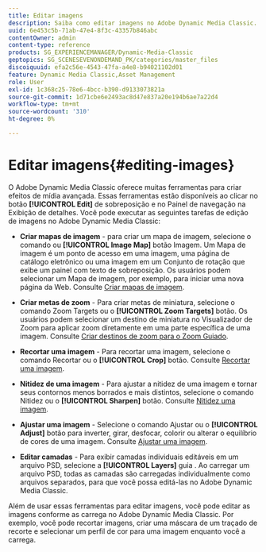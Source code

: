 ```yaml
---
title: Editar imagens
description: Saiba como editar imagens no Adobe Dynamic Media Classic.
uuid: 6e453c5b-71ab-47e4-8f3c-43357b846abc
contentOwner: admin
content-type: reference
products: SG_EXPERIENCEMANAGER/Dynamic-Media-Classic
geptopics: SG_SCENESEVENONDEMAND_PK/categories/master_files
discoiquuid: efa2c56e-4543-47fa-a4e8-b94021102d01
feature: Dynamic Media Classic,Asset Management
role: User
exl-id: 1c368c25-78e6-4bcc-b390-d9133073821a
source-git-commit: 1d71cbe6e2493ac8d47e837a20e194b6ae7a22d4
workflow-type: tm+mt
source-wordcount: '310'
ht-degree: 0%

---
```


# Editar imagens{#editing-images}

O Adobe Dynamic Media Classic oferece muitas ferramentas para criar efeitos de mídia avançada. Essas ferramentas estão disponíveis ao clicar no botão **[!UICONTROL Edit]** de sobreposição e no Painel de navegação na Exibição de detalhes. Você pode executar as seguintes tarefas de edição de imagens no Adobe Dynamic Media Classic:

* **Criar mapas de imagem**  - para criar um mapa de imagem, selecione o comando ou  **[!UICONTROL Image Map]** botão Imagem. Um Mapa de imagem é um ponto de acesso em uma imagem, uma página de catálogo eletrônico ou uma imagem em um Conjunto de rotação que exibe um painel com texto de sobreposição. Os usuários podem selecionar um Mapa de imagem, por exemplo, para iniciar uma nova página da Web. Consulte [Criar mapas de imagem](/help/creating-image-maps.md).

* **Criar metas de zoom**  - Para criar metas de miniatura, selecione o comando Zoom Targets ou o  **[!UICONTROL Zoom Targets]** botão. Os usuários podem selecionar um destino de miniatura no Visualizador de Zoom para aplicar zoom diretamente em uma parte específica de uma imagem. Consulte [Criar destinos de zoom para o Zoom Guiado](/help/creating-zoom-targets-guided-zoom.md).

* **Recortar uma imagem**  - Para recortar uma imagem, selecione o comando Recortar ou o  **[!UICONTROL Crop]** botão. Consulte [Recortar uma imagem](/help/cropping-image.md).

* **Nitidez de uma imagem**  - Para ajustar a nitidez de uma imagem e tornar seus contornos menos borrados e mais distintos, selecione o comando Nitidez ou o  **[!UICONTROL Sharpen]** botão. Consulte [Nitidez uma imagem](/help/sharpening-image.md).

* **Ajustar uma imagem**  - Selecione o comando Ajustar ou o  **[!UICONTROL Adjust]** botão para inverter, girar, desfocar, colorir ou alterar o equilíbrio de cores de uma imagem. Consulte [Ajustar uma imagem](/help/adjusting-image.md).

* **Editar camadas**  - Para exibir camadas individuais editáveis em um arquivo PSD, selecione a  **[!UICONTROL Layers]** guia . Ao carregar um arquivo PSD, todas as camadas são carregadas individualmente como arquivos separados, para que você possa editá-las no Adobe Dynamic Media Classic.

Além de usar essas ferramentas para editar imagens, você pode editar as imagens conforme as carrega no Adobe Dynamic Media Classic. Por exemplo, você pode recortar imagens, criar uma máscara de um traçado de recorte e selecionar um perfil de cor para uma imagem enquanto você a carrega.
